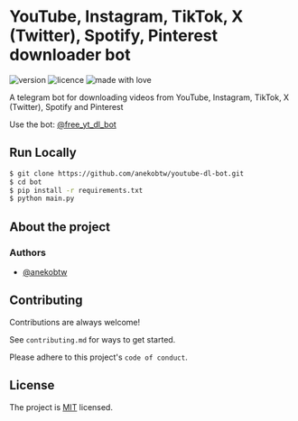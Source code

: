 # YouTube, Instagram, TikTok, X (Twitter), Spotify, Pinterest downloader bot
![version](https://img.shields.io/badge/Project_version-2.2.0-blue)
![licence](https://img.shields.io/badge/License-MIT-green)
![made with love](https://img.shields.io/badge/Made_with-Love-red)

A telegram bot for downloading videos from YouTube, Instagram, TikTok, X (Twitter), Spotify and Pinterest

Use the bot: [@free_yt_dl_bot](https://t.me/free_yt_dl_bot)

## Run Locally
```bash
$ git clone https://github.com/anekobtw/youtube-dl-bot.git
$ cd bot
$ pip install -r requirements.txt
$ python main.py
```

## About the project
### Authors
- [@anekobtw](https://www.github.com/anekobtw)

## Contributing
Contributions are always welcome!

See `contributing.md` for ways to get started.

Please adhere to this project's `code of conduct`.

## License
The project is [MIT](https://choosealicense.com/licenses/mit/) licensed.
